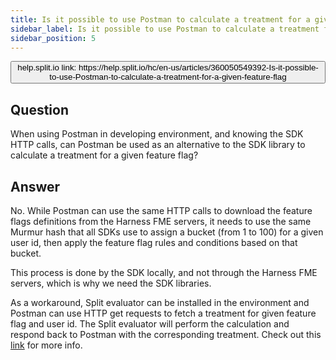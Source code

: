 ```yaml
---
title: Is it possible to use Postman to calculate a treatment for a given feature flag?
sidebar_label: Is it possible to use Postman to calculate a treatment for a given feature flag?
sidebar_position: 5
---
```


<p>
  <button style={{borderRadius:'8px', border:'1px', fontFamily:'Courier New', fontWeight:'800', textAlign:'left'}}> help.split.io link: https://help.split.io/hc/en-us/articles/360050549392-Is-it-possible-to-use-Postman-to-calculate-a-treatment-for-a-given-feature-flag </button>
</p>


## Question

When using Postman in developing environment, and knowing the SDK HTTP calls, can Postman be used as an alternative to the SDK library to calculate a treatment for a given feature flag?

## Answer

No. While Postman can use the same HTTP calls to download the feature flags definitions from the Harness FME servers, it needs to use the same Murmur hash that all SDKs use to assign a bucket (from 1 to 100) for a given user id, then apply the feature flag rules and conditions based on that bucket. 

This process is done by the SDK locally, and not through the Harness FME servers, which is why we need the SDK libraries.

As a workaround, Split evaluator can be installed in the environment and Postman can use HTTP get requests to fetch a treatment for given feature flag and user id. The Split evaluator will perform the calculation and respond back to Postman with the corresponding treatment. Check out this [link](https://help.split.io/hc/en-us/articles/360020037072-Split-evaluator) for more info.